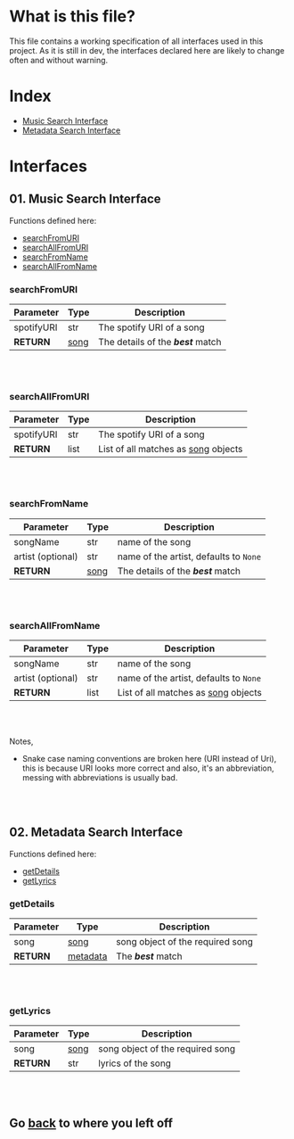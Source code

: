 # What is this file?

This file contains a working specification of all interfaces used in this
project. As it is still in dev, the interfaces declared here are likely to
change often and without warning.

# Index

- [Music Search Interface](#01.%20Music%20Search%20Interface)
- [Metadata Search Interface](#02.%20Metadata%20Search%20Interface)

# Interfaces

## 01. Music Search Interface

Functions defined here:
- [searchFromURI](#searchFromURI)
- [searchAllFromURI](#searchAllFromURI)
- [searchFromName](#searchFromName)
- [searchAllFromName](#searchAllFromName)

### searchFromURI

| Parameter | Type | Description |
| --- | --- | --- |
| spotifyURI | str | The spotify URI of a song |
| **RETURN** | [song](objects.md#Song) | The details of the ***best*** match |

<br><br>

### searchAllFromURI

| Parameter | Type | Description |
| --- | --- | --- |
| spotifyURI | str | The spotify URI of a song |
| **RETURN** | list | List of all matches as [song](objects.md#Song) objects |

<br><br>

### searchFromName

| Parameter | Type | Description |
| --- | --- | --- |
| songName | str | name of the song |
| artist (optional) | str | name of the artist, defaults to `None` |
| **RETURN** | [song](objects.md#Song) | The details of the ***best*** match |

<br><br>

### searchAllFromName

| Parameter | Type | Description |
| --- | --- | --- |
| songName | str | name of the song |
| artist (optional) | str | name of the artist, defaults to `None` |
| **RETURN** | list | List of all matches as [song](objects.md#Song) objects |

<br><br>

Notes,
- Snake case naming conventions are broken here (URI instead of Uri), this is
because URI looks more correct and also, it's an abbreviation, messing with
abbreviations is usually bad.

<br><br>

## 02. Metadata Search Interface

Functions defined here:
- [getDetails](#getDetails)
- [getLyrics](#getLyrics)

### getDetails

| Parameter | Type | Description |
| --- | --- | --- |
| song | [song](objects.md#Song) | song object of the required song |
| **RETURN** | [metadata](objects.md#Metadata)| The ***best*** match |

<br><br>

### getLyrics

| Parameter | Type | Description |
| --- | --- | --- |
| song | [song](objects.md#Song) | song object of the required song |
| **RETURN** | str | lyrics of the song |

<br><br>

## Go [back](workingDocs.md#Search%20Providers) to where you left off